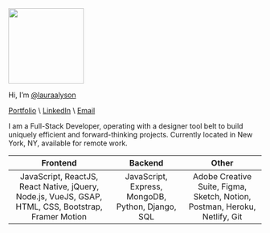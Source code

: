 <img src="https://user-images.githubusercontent.com/74627896/148956840-348f902f-a20e-4e76-93bd-2e364e9d9a65.png" width="auto" height="150" />

Hi, I’m [@lauraalyson](instagram.com/lauras.sleepy)

[Portfolio](https://lauraalyson.com) \ 
[LinkedIn](https://www.linkedin.com/in/laura-waterbury/) \ 
[Email](mailto:lauraalyson3@gmail.com)


I am a Full-Stack Developer, operating with a designer  tool belt to build uniquely efficient and forward-thinking projects. Currently located in New York, NY, available for remote work.


Frontend         |      Backend       |      Other
:----------------:|:-----------------:|:-----------------:
JavaScript, ReactJS, React Native, jQuery, Node.js, VueJS, GSAP, HTML, CSS,  Bootstrap, Framer Motion     |        JavaScript, Express, MongoDB, Python,  Django, SQL         |         Adobe Creative Suite, Figma, Sketch, Notion, Postman, Heroku, Netlify, Git

